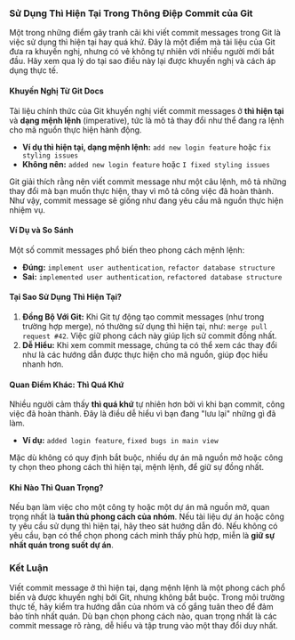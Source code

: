 ### **Sử Dụng Thì Hiện Tại Trong Thông Điệp Commit của Git**

Một trong những điểm gây tranh cãi khi viết commit messages trong Git là việc sử dụng thì hiện tại hay quá khứ. Đây là một điểm mà tài liệu của Git đưa ra khuyến nghị, nhưng có vẻ không tự nhiên với nhiều người mới bắt đầu. Hãy xem qua lý do tại sao điều này lại được khuyến nghị và cách áp dụng thực tế.

#### **Khuyến Nghị Từ Git Docs**

Tài liệu chính thức của Git khuyến nghị viết commit messages ở **thì hiện tại** và **dạng mệnh lệnh** (imperative), tức là mô tả thay đổi như thể đang ra lệnh cho mã nguồn thực hiện hành động.

- **Ví dụ thì hiện tại, dạng mệnh lệnh:** `add new login feature` hoặc `fix styling issues`
- **Không nên:** `added new login feature` hoặc `I fixed styling issues`

Git giải thích rằng nên viết commit message như một câu lệnh, mô tả những thay đổi mà bạn muốn thực hiện, thay vì mô tả công việc đã hoàn thành. Như vậy, commit message sẽ giống như đang yêu cầu mã nguồn thực hiện nhiệm vụ.

#### **Ví Dụ và So Sánh**

Một số commit messages phổ biến theo phong cách mệnh lệnh:
- **Đúng:** `implement user authentication`, `refactor database structure`
- **Sai:** `implemented user authentication`, `refactored database structure`

#### **Tại Sao Sử Dụng Thì Hiện Tại?**

1. **Đồng Bộ Với Git:** Khi Git tự động tạo commit messages (như trong trường hợp merge), nó thường sử dụng thì hiện tại, như: `merge pull request #42`. Việc giữ phong cách này giúp lịch sử commit đồng nhất.
2. **Dễ Hiểu:** Khi xem commit message, chúng ta có thể xem các thay đổi như là các hướng dẫn được thực hiện cho mã nguồn, giúp đọc hiểu nhanh hơn.

#### **Quan Điểm Khác: Thì Quá Khứ**

Nhiều người cảm thấy **thì quá khứ** tự nhiên hơn bởi vì khi bạn commit, công việc đã hoàn thành. Đây là điều dễ hiểu vì bạn đang "lưu lại" những gì đã làm.

- **Ví dụ:** `added login feature`, `fixed bugs in main view`

Mặc dù không có quy định bắt buộc, nhiều dự án mã nguồn mở hoặc công ty chọn theo phong cách thì hiện tại, mệnh lệnh, để giữ sự đồng nhất.

#### **Khi Nào Thì Quan Trọng?**

Nếu bạn làm việc cho một công ty hoặc một dự án mã nguồn mở, quan trọng nhất là **tuân thủ phong cách của nhóm**. Nếu tài liệu dự án hoặc công ty yêu cầu sử dụng thì hiện tại, hãy theo sát hướng dẫn đó. Nếu không có yêu cầu, bạn có thể chọn phong cách mình thấy phù hợp, miễn là **giữ sự nhất quán trong suốt dự án**.

### **Kết Luận**

Viết commit message ở thì hiện tại, dạng mệnh lệnh là một phong cách phổ biến và được khuyến nghị bởi Git, nhưng không bắt buộc. Trong môi trường thực tế, hãy kiểm tra hướng dẫn của nhóm và cố gắng tuân theo để đảm bảo tính nhất quán. Dù bạn chọn phong cách nào, quan trọng nhất là các commit message rõ ràng, dễ hiểu và tập trung vào một thay đổi duy nhất.
